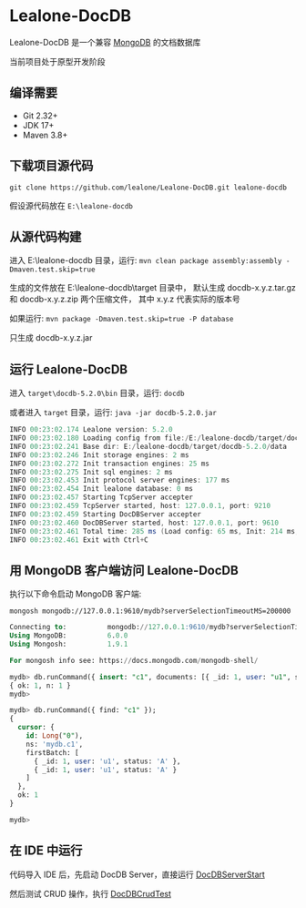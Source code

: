 # Lealone-DocDB

Lealone-DocDB 是一个兼容 [MongoDB](https://www.mongodb.com/) 的文档数据库

当前项目处于原型开发阶段


## 编译需要

* Git 2.32+
* JDK 17+
* Maven 3.8+


## 下载项目源代码

`git clone https://github.com/lealone/Lealone-DocDB.git lealone-docdb`

假设源代码放在 `E:\lealone-docdb`


## 从源代码构建

进入 E:\lealone-docdb 目录，运行: `mvn clean package assembly:assembly -Dmaven.test.skip=true`

生成的文件放在 E:\lealone-docdb\target 目录中，
默认生成 docdb-x.y.z.tar.gz 和 docdb-x.y.z.zip 两个压缩文件，
其中 x.y.z 代表实际的版本号

如果运行: `mvn package -Dmaven.test.skip=true -P database`

只生成 docdb-x.y.z.jar


## 运行 Lealone-DocDB

进入 `target\docdb-5.2.0\bin` 目录，运行: `docdb`

或者进入 `target` 目录，运行: `java -jar docdb-5.2.0.jar`

```java
INFO 00:23:02.174 Lealone version: 5.2.0
INFO 00:23:02.180 Loading config from file:/E:/lealone-docdb/target/docdb-5.2.0/conf/docdb.yaml
INFO 00:23:02.241 Base dir: E:/lealone-docdb/target/docdb-5.2.0/data
INFO 00:23:02.246 Init storage engines: 2 ms
INFO 00:23:02.272 Init transaction engines: 25 ms
INFO 00:23:02.275 Init sql engines: 2 ms
INFO 00:23:02.453 Init protocol server engines: 177 ms
INFO 00:23:02.454 Init lealone database: 0 ms
INFO 00:23:02.457 Starting TcpServer accepter
INFO 00:23:02.459 TcpServer started, host: 127.0.0.1, port: 9210
INFO 00:23:02.459 Starting DocDBServer accepter
INFO 00:23:02.460 DocDBServer started, host: 127.0.0.1, port: 9610
INFO 00:23:02.461 Total time: 285 ms (Load config: 65 ms, Init: 214 ms, Start: 6 ms)
INFO 00:23:02.461 Exit with Ctrl+C
```

## 用 MongoDB 客户端访问 Lealone-DocDB

执行以下命令启动 MongoDB 客户端:

`mongosh mongodb://127.0.0.1:9610/mydb?serverSelectionTimeoutMS=200000`

```sql
Connecting to:          mongodb://127.0.0.1:9610/mydb?serverSelectionTimeoutMS=200000
Using MongoDB:          6.0.0
Using Mongosh:          1.9.1

For mongosh info see: https://docs.mongodb.com/mongodb-shell/

mydb> db.runCommand({ insert: "c1", documents: [{ _id: 1, user: "u1", status: "A"}] });
{ ok: 1, n: 1 }
mydb>

mydb> db.runCommand({ find: "c1" });
{
  cursor: {
    id: Long("0"),
    ns: 'mydb.c1',
    firstBatch: [
      { _id: 1, user: 'u1', status: 'A' },
      { _id: 1, user: 'u1', status: 'A' }
    ]
  },
  ok: 1
}

mydb>
```

## 在 IDE 中运行

代码导入 IDE 后，先启动 DocDB Server，直接运行 [DocDBServerStart](https://github.com/lealone/Lealone-DocDB/blob/main/docdb-test/src/test/java/org/lealone/docdb/test/DocDBServerStart.java)

然后测试 CRUD 操作，执行 [DocDBCrudTest](https://github.com/lealone/Lealone-DocDB/blob/main/docdb-test/src/test/java/org/lealone/docdb/test/DocDBCrudTest.java)

